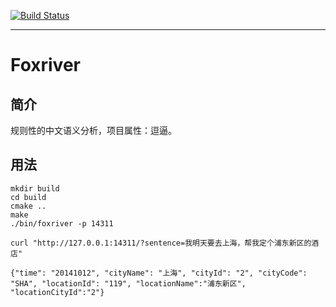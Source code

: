 [![Build Status](https://travis-ci.org/aszxqw/foxriver.png?branch=master)](https://travis-ci.org/aszxqw/foxriver)
- - -

# Foxriver

## 简介

规则性的中文语义分析，项目属性：逗逼。

## 用法

```
mkdir build
cd build
cmake ..
make
./bin/foxriver -p 14311
```

```
curl "http://127.0.0.1:14311/?sentence=我明天要去上海，帮我定个浦东新区的酒店"
```

```
{"time": "20141012", "cityName": "上海", "cityId": "2", "cityCode": "SHA", "locationId": "119", "locationName":"浦东新区", "locationCityId":"2"}
```

